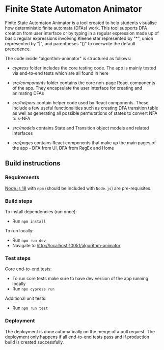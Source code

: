 # Finite State Automaton Animator
Finite State Automaton Animator is a tool created to help students visualise how deterministic finite automata (DFAs) work. This tool supports DFA creation from user interface or by typing in a regular expression made up of basic regular expressions involving Kleene star represented by "*", union represented by "|", and parentheses "()" to overwrite the default precedence. 

The code inside "algorithm-animator" is structured as follows:

* _cypress_ folder includes the core testing code. The app is mainly tested via end-to-end tests which are all found in here

* _src/components_ folder contains the core non-page React components of the app. They encapsulate the user interface for creating and animating DFAs

* _src/helpers_ contain helper code used by React components. These include a few useful functionalities such as creating DFA transition table as well as generating all possible permutations of states to convert NFA to ε-NFA

* _src/models_ contains State and Transition object models and related interfaces

* _src/pages_ contains React components that make up the main pages of the app - DFA from UI, DFA from RegEx and Home


## Build instructions


### Requirements

[Node.js 18](https://nodejs.org/en/about/previous-releases) with `npm` (should be included with `Node.js`) are pre-requisites.

### Build steps
To install dependencies (run once):

* Run `npm install`

To run locally:

* Run `npm run dev`
* Navigate to [http://localhost:10051/algorithm-animator](http://localhost:10051/algorithm-animator)

### Test steps

Core end-to-end tests:

* To run core tests make sure to have dev version of the app running locally
* Run `npx cypress run`

Additional unit tests:
* Run `npm run test`

### Deployment
The deployment is done automatically on the merge of a pull request. The deployment only happens if all end-to-end tests pass and if production build is created successfully.